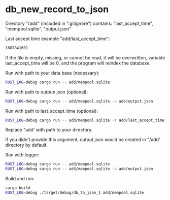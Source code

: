 # db_new_record_to_json

Directory "/add" (included in ".gitignore") contains: "last_accept_time", "mempool.sqlite", "output.json"

Last accept time example "add/last_accept_time":
```bash
1687841601
```
If the file is empty, missing, or cannot be read, it will be overwritten, variable last_accept_time will be 0, and the program will reindex the database.

Run with path to your data base (necessary):
```bash
RUST_LOG=debug cargo run -- add/mempool.sqlite
```
Run with path to outpun json (optional):
```bash
RUST_LOG=debug cargo run -- add/mempool.sqlite -o add/output.json
```
Run with path to last_accept_time (optional):
```bash
RUST_LOG=debug cargo run -- add/mempool.sqlite -t add/last_accept_time
```
Replace "add' with path to your directory. 

If you didn't provide this argument, output.json would be created in "/add' directory by default. 

Run with logger:
```bash
RUST_LOG=debug cargo run -- add/mempool.sqlite
RUST_LOG=debug cargo run -- add/mempool.sqlite -o add/output.json
```

Build and run:
```bash
cargo build
RUST_LOG=debug ./target/debug/db_to_json_1 add/mempool.sqlite
```
